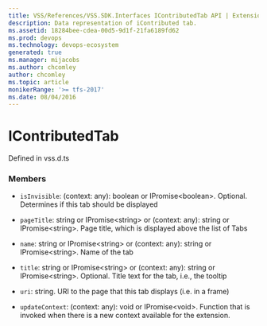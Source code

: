 ```yaml
---
title: VSS/References/VSS.SDK.Interfaces IContributedTab API | Extensions for Azure DevOps Services
description: Data representation of iContributed tab.
ms.assetid: 18284bee-cdea-00d5-9d1f-21fa6189fd62
ms.prod: devops
ms.technology: devops-ecosystem
generated: true
ms.manager: mijacobs
ms.author: chcomley
author: chcomley
ms.topic: article
monikerRange: '>= tfs-2017'
ms.date: 08/04/2016
---
```


# IContributedTab

Defined in vss.d.ts



### Members

* `isInvisible`: (context: any): boolean or IPromise&lt;boolean&gt;. Optional. Determines if this tab should be displayed

* `pageTitle`: string or IPromise&lt;string&gt; or (context: any): string or IPromise&lt;string&gt;. Page title, which is displayed above the list of Tabs

* `name`: string or IPromise&lt;string&gt; or (context: any): string or IPromise&lt;string&gt;. Name of the tab

* `title`: string or IPromise&lt;string&gt; or (context: any): string or IPromise&lt;string&gt;. Optional. Title text for the tab, i.e., the tooltip

* `uri`: string. URI to the page that this tab displays (i.e. in a frame)

* `updateContext`: (context: any): void or IPromise&lt;void&gt;. Function that is invoked when there is a new context available for the extension.

